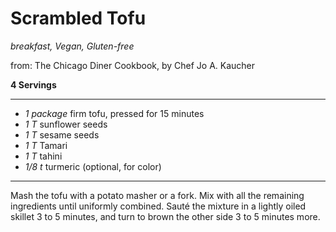 # Scrambled Tofu

*breakfast, Vegan, Gluten-free*

from: The Chicago Diner Cookbook, by Chef Jo A. Kaucher

**4 Servings**

---

- *1 package* firm tofu, pressed for 15 minutes
- *1 T* sunflower seeds
- *1 T* sesame seeds
- *1 T* Tamari
- *1 T* tahini
- *1/8 t* turmeric (optional, for color)

---

Mash the tofu with a potato masher or a fork. Mix with all the remaining
ingredients until uniformly combined. Sauté the mixture in a lightly oiled
skillet 3 to 5 minutes, and turn to brown the other side 3 to 5 minutes more. 
